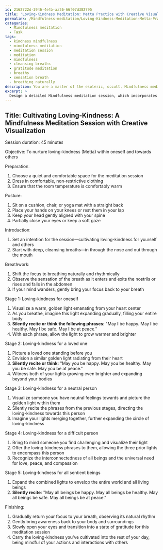 ```yaml
---
id: 2162722d-3946-4e4b-aa26-66f07d382795
title: 'Loving-Kindness Meditation: Metta Practice with Creative Visualization'
permalink: /Mindfulness-meditation/Loving-Kindness-Meditation-Metta-Practice-with-Creative-Visualization/
categories:
  - Mindfulness meditation
  - Task
tags:
  - kindness mindfulness
  - mindfulness meditation
  - meditation session
  - meditation
  - mindfulness
  - cleansing breaths
  - gratitude meditation
  - breaths
  - sensation breath
  - breathing naturally
description: You are a master of the esoteric, occult, Mindfulness meditation, you complete tasks to the absolute best of your ability, no matter if you think you were not trained to do the task specifically, you will attempt to do it anyways, since you have performed the tasks you are given with great mastery, accuracy, and deep understanding of what is requested. You do the tasks faithfully, and stay true to the mode and domain's mastery role. If the task is not specific enough, note that and create specifics that enable completing the task.
excerpt: > 
  Design a detailed Mindfulness meditation session, which incorporates creative visualization techniques that focus on the cultivation of loving-kindness (Metta) within oneself and towards others. The session should provide clear step-by-step guidance that emphasizes proper breathwork, posture, and concentration. Additionally, include at least three thoughtfully chosen imagery examples to invoke strong feelings of compassion, love, and empathy during the visualization process. To enhance the complexity and depth of the meditation, incorporate various stages that gradually expand the circle of loving-kindness starting from oneself, then to a loved one, a neutral person, a difficult person, and finally to all sentient beings.
---
```


## Title: Cultivating Loving-Kindness: A Mindfulness Meditation Session with Creative Visualization

Session duration: 45 minutes

Objective: To nurture loving-kindness (Metta) within oneself and towards others 

Preparation:
1. Choose a quiet and comfortable space for the meditation session
2. Dress in comfortable, non-restrictive clothing
3. Ensure that the room temperature is comfortably warm

Posture:
1. Sit on a cushion, chair, or yoga mat with a straight back
2. Place your hands on your knees or rest them in your lap
3. Keep your head gently aligned with your spine
4. Partially close your eyes or keep a soft gaze

Introduction:
1. Set an intention for the session—cultivating loving-kindness for yourself and others
2. Start with deep, cleansing breaths—in through the nose and out through the mouth

Breathwork:
1. Shift the focus to breathing naturally and rhythmically
2. Observe the sensation of the breath as it enters and exits the nostrils or rises and falls in the abdomen
3. If your mind wanders, gently bring your focus back to your breath

Stage 1: Loving-kindness for oneself
1. Visualize a warm, golden light emanating from your heart center
2. As you breathe, imagine this light expanding gradually, filling your entire body
3. **Silently recite or think the following phrases**: "May I be happy. May I be healthy. May I be safe. May I be at peace."
4. With each phrase, allow the light to grow warmer and brighter

Stage 2: Loving-kindness for a loved one
1. Picture a loved one standing before you
2. Envision a similar golden light radiating from their heart
3. **Silently recite or think**: "May you be happy. May you be healthy. May you be safe. May you be at peace."
4. Witness both of your lights growing even brighter and expanding beyond your bodies

Stage 3: Loving-kindness for a neutral person
1. Visualize someone you have neutral feelings towards and picture the golden light within them
2. Silently recite the phrases from the previous stages, directing the loving-kindness towards this person
3. Imagine your lights merging together, further expanding the circle of loving-kindness

Stage 4: Loving-kindness for a difficult person
1. Bring to mind someone you find challenging and visualize their light
2. Offer the loving-kindness phrases to them, allowing the three prior lights to encompass this person
3. Recognize the interconnectedness of all beings and the universal need for love, peace, and compassion

Stage 5: Loving-kindness for all sentient beings
1. Expand the combined lights to envelop the entire world and all living beings
2. **Silently recite**: "May all beings be happy. May all beings be healthy. May all beings be safe. May all beings be at peace."

Finishing:
1. Gradually return your focus to your breath, observing its natural rhythm
2. Gently bring awareness back to your body and surroundings
3. Slowly open your eyes and transition into a state of gratitude for this meditation session
4. Carry the loving-kindness you've cultivated into the rest of your day, being mindful of your actions and interactions with others
